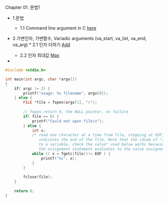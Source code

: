 Chapter 01. 문법1
  * 1.문법
  	* 1.1 Command line argument in C [here](https://github.com/csbyun-data/C-Programming/blob/main/chap01/CommandLineArgument.c)
   * 2.가변인자, 가변함수, Variadic arguments (va_start, va_list, va_end, va_arg)
	* 2.1 인자 더하기 [Add](https://github.com/csbyun-data/C-Programming/blob/main/chap01/VariableArgument_Add.c) 
     	* 2.2 인자 최대값 [Max]()
     
  * 
```c
#include <stdio.h>

int main(int argc, char *argv[])
{
	if( argc != 2) {
		printf("usage: %s filename", argv[0]);
	} else {
		FILE *file = fopen(argv[1], "r");
		
		// fopen return 0, the NULL pointer, on failure
		if( file == 0) {
			printf("Could not open file\n");
		} else {
			int x;
			/* read one character at a time from file, stopping at EOF, which
			   indicates the end of the file. Note that the idiom of "assign
			   to a variable, check the value" used below works because
			   the assignment statement evaluates to the value assigned. */ 
			while (( x = fgetc(file))!= EOF ) {
				printf("%c", x);
			}
		}
		
		fclose(file);
	}
	
  	return 0;
}
```

